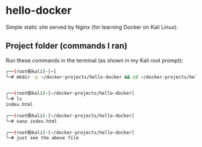 # hello-docker

Simple static site served by Nginx (for learning Docker on Kali Linux).

## Project folder (commands I ran)

Run these commands in the terminal (as shown in my Kali root prompt):

```bash
┌──(root㉿kali)-[~]
└─# mkdir -p ~/docker-projects/hello-docker && cd ~/docker-projects/hello-docker

                                                                              
┌──(root㉿kali)-[~/docker-projects/hello-docker]
└─# ls
index.html
                                                                              
┌──(root㉿kali)-[~/docker-projects/hello-docker]
└─# nano index.html
                                                                              
┌──(root㉿kali)-[~/docker-projects/hello-docker]
└─# just see the above file
